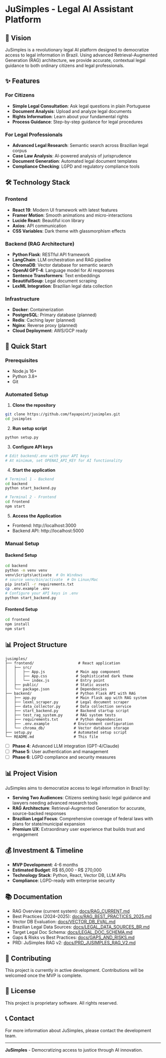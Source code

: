 # JuSimples - Legal AI Assistant Platform

## 🎯 Vision
JuSimples is a revolutionary legal AI platform designed to democratize access to legal information in Brazil. Using advanced Retrieval-Augmented Generation (RAG) architecture, we provide accurate, contextual legal guidance to both ordinary citizens and legal professionals.

## ✨ Features

### For Citizens
- **Simple Legal Consultation**: Ask legal questions in plain Portuguese
- **Document Analysis**: Upload and analyze legal documents
- **Rights Information**: Learn about your fundamental rights
- **Process Guidance**: Step-by-step guidance for legal procedures

### For Legal Professionals
- **Advanced Legal Research**: Semantic search across Brazilian legal corpus
- **Case Law Analysis**: AI-powered analysis of jurisprudence
- **Document Generation**: Automated legal document templates
- **Compliance Checking**: LGPD and regulatory compliance tools

## 🛠 Technology Stack

### Frontend
- **React 19**: Modern UI framework with latest features
- **Framer Motion**: Smooth animations and micro-interactions
- **Lucide React**: Beautiful icon library
- **Axios**: API communication
- **CSS Variables**: Dark theme with glassmorphism effects

### Backend (RAG Architecture)
- **Python Flask**: RESTful API framework
- **LangChain**: LLM orchestration and RAG pipeline
- **ChromaDB**: Vector database for semantic search
- **OpenAI GPT-4**: Language model for AI responses
- **Sentence Transformers**: Text embeddings
- **BeautifulSoup**: Legal document scraping
- **LexML Integration**: Brazilian legal data collection

### Infrastructure
- **Docker**: Containerization
- **PostgreSQL**: Primary database (planned)
- **Redis**: Caching layer (planned)
- **Nginx**: Reverse proxy (planned)
- **Cloud Deployment**: AWS/GCP ready

## 🚀 Quick Start

### Prerequisites
- Node.js 16+
- Python 3.8+
- Git

### Automated Setup

1. **Clone the repository**
```bash
git clone https://github.com/fayapoint/jusimples.git
cd jusimples
```

2. **Run setup script**
```bash
python setup.py
```

3. **Configure API keys**
```bash
# Edit backend/.env with your API keys
# At minimum, set OPENAI_API_KEY for AI functionality
```

4. **Start the application**
```bash
# Terminal 1 - Backend
cd backend
python start_backend.py

# Terminal 2 - Frontend
cd frontend
npm start
```

5. **Access the Application**
- Frontend: http://localhost:3000
- Backend API: http://localhost:5000

### Manual Setup

#### Backend Setup
```bash
cd backend
python -m venv venv
venv\Scripts\activate  # On Windows
# source venv/bin/activate  # On Linux/Mac
pip install -r requirements.txt
cp .env.example .env
# Configure your API keys in .env
python start_backend.py
```

#### Frontend Setup
```bash
cd frontend
npm install
npm start
```

## 📊 Project Structure

```
jusimples/
├── frontend/                    # React application
│   ├── src/
│   │   ├── App.js              # Main app component
│   │   ├── App.css             # Sophisticated dark theme
│   │   └── index.js            # Entry point
│   ├── public/                 # Static assets
│   └── package.json            # Dependencies
├── backend/                    # Python Flask API with RAG
│   ├── app.py                  # Main Flask app with RAG system
│   ├── lexml_scraper.py        # Legal document scraper
│   ├── data_collector.py       # Data collection service
│   ├── start_backend.py        # Backend startup script
│   ├── test_rag_system.py      # RAG system tests
│   ├── requirements.txt        # Python dependencies
│   ├── .env.example           # Environment configuration
│   └── chroma_db/             # Vector database storage
├── setup.py                   # Automated setup script
└── README.md                  # This file
```
- [ ] **Phase 4**: Advanced LLM integration (GPT-4/Claude)
- [ ] **Phase 5**: User authentication and management
- [ ] **Phase 6**: LGPD compliance and security measures

## 📊 Project Vision

JuSimples aims to democratize access to legal information in Brazil by:

- **Serving Two Audiences**: Citizens seeking basic legal guidance and lawyers needing advanced research tools
- **RAG Architecture**: Retrieval-Augmented Generation for accurate, source-backed responses
- **Brazilian Legal Focus**: Comprehensive coverage of federal laws with plans for state/municipal expansion
- **Premium UX**: Extraordinary user experience that builds trust and engagement

## 💰 Investment & Timeline

- **MVP Development**: 4-6 months
- **Estimated Budget**: R$ 85,000 - R$ 270,000
- **Technology Stack**: Python, React, Vector DB, LLM APIs
- **Compliance**: LGPD-ready with enterprise security

## 📚 Documentation

- RAG Overview (current system): [docs/RAG_CURRENT.md](docs/RAG_CURRENT.md)
- Best Practices (2024–2025): [docs/RAG_BEST_PRACTICES_2025.md](docs/RAG_BEST_PRACTICES_2025.md)
- Vector DB Evaluation: [docs/VECTOR_DB_EVAL.md](docs/VECTOR_DB_EVAL.md)
- Brazilian Legal Data Sources: [docs/LEGAL_DATA_SOURCES_BR.md](docs/LEGAL_DATA_SOURCES_BR.md)
- Target Legal Doc Schema: [docs/LEGAL_DOC_SCHEMA.md](docs/LEGAL_DOC_SCHEMA.md)
- Gaps & Risks vs Best Practices: [docs/GAPS_AND_RISKS.md](docs/GAPS_AND_RISKS.md)
- PRD: JuSimples RAG v2: [docs/PRD_JUSIMPLES_RAG_V2.md](docs/PRD_JUSIMPLES_RAG_V2.md)

## 🤝 Contributing

This project is currently in active development. Contributions will be welcomed once the MVP is complete.

## 📄 License

This project is proprietary software. All rights reserved.

## 📞 Contact

For more information about JuSimples, please contact the development team.

---

**JuSimples** - Democratizing access to justice through AI innovation.

